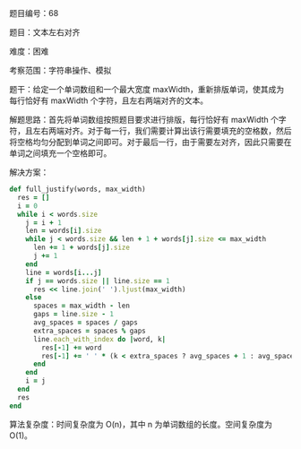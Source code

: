题目编号：68

题目：文本左右对齐

难度：困难

考察范围：字符串操作、模拟

题干：给定一个单词数组和一个最大宽度 maxWidth，重新排版单词，使其成为每行恰好有 maxWidth 个字符，且左右两端对齐的文本。

解题思路：首先将单词数组按照题目要求进行排版，每行恰好有 maxWidth 个字符，且左右两端对齐。对于每一行，我们需要计算出该行需要填充的空格数，然后将空格均匀分配到单词之间即可。对于最后一行，由于需要左对齐，因此只需要在单词之间填充一个空格即可。

解决方案：

```ruby
def full_justify(words, max_width)
  res = []
  i = 0
  while i < words.size
    j = i + 1
    len = words[i].size
    while j < words.size && len + 1 + words[j].size <= max_width
      len += 1 + words[j].size
      j += 1
    end
    line = words[i...j]
    if j == words.size || line.size == 1
      res << line.join(' ').ljust(max_width)
    else
      spaces = max_width - len
      gaps = line.size - 1
      avg_spaces = spaces / gaps
      extra_spaces = spaces % gaps
      line.each_with_index do |word, k|
        res[-1] += word
        res[-1] += ' ' * (k < extra_spaces ? avg_spaces + 1 : avg_spaces) unless k == gaps
      end
    end
    i = j
  end
  res
end
```

算法复杂度：时间复杂度为 O(n)，其中 n 为单词数组的长度。空间复杂度为 O(1)。